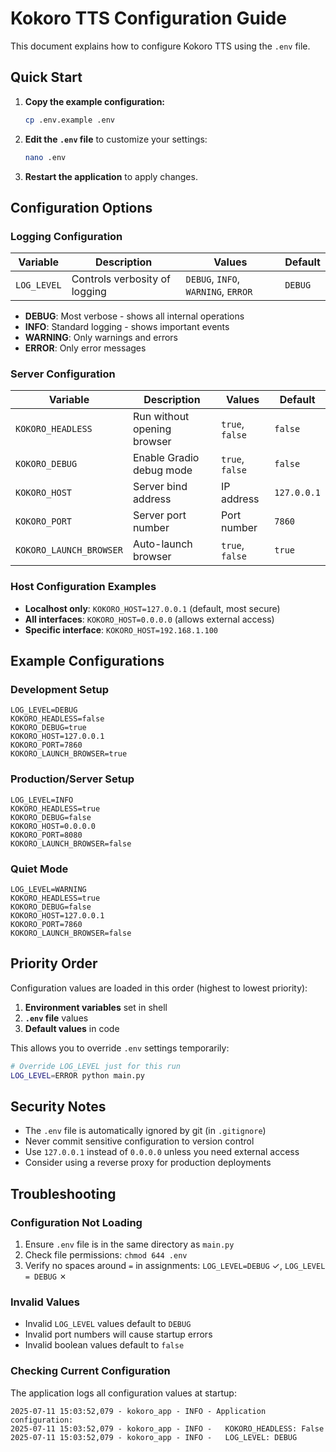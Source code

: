 # Kokoro TTS Configuration Guide

This document explains how to configure Kokoro TTS using the `.env` file.

## Quick Start

1. **Copy the example configuration:**
   ```bash
   cp .env.example .env
   ```

2. **Edit the `.env` file** to customize your settings:
   ```bash
   nano .env
   ```

3. **Restart the application** to apply changes.

## Configuration Options

### Logging Configuration

| Variable | Description | Values | Default |
|----------|-------------|---------|---------|
| `LOG_LEVEL` | Controls verbosity of logging | `DEBUG`, `INFO`, `WARNING`, `ERROR` | `DEBUG` |

- **DEBUG**: Most verbose - shows all internal operations
- **INFO**: Standard logging - shows important events
- **WARNING**: Only warnings and errors
- **ERROR**: Only error messages

### Server Configuration

| Variable | Description | Values | Default |
|----------|-------------|---------|---------|
| `KOKORO_HEADLESS` | Run without opening browser | `true`, `false` | `false` |
| `KOKORO_DEBUG` | Enable Gradio debug mode | `true`, `false` | `false` |
| `KOKORO_HOST` | Server bind address | IP address | `127.0.0.1` |
| `KOKORO_PORT` | Server port number | Port number | `7860` |
| `KOKORO_LAUNCH_BROWSER` | Auto-launch browser | `true`, `false` | `true` |

### Host Configuration Examples

- **Localhost only**: `KOKORO_HOST=127.0.0.1` (default, most secure)
- **All interfaces**: `KOKORO_HOST=0.0.0.0` (allows external access)
- **Specific interface**: `KOKORO_HOST=192.168.1.100`

## Example Configurations

### Development Setup
```env
LOG_LEVEL=DEBUG
KOKORO_HEADLESS=false
KOKORO_DEBUG=true
KOKORO_HOST=127.0.0.1
KOKORO_PORT=7860
KOKORO_LAUNCH_BROWSER=true
```

### Production/Server Setup
```env
LOG_LEVEL=INFO
KOKORO_HEADLESS=true
KOKORO_DEBUG=false
KOKORO_HOST=0.0.0.0
KOKORO_PORT=8080
KOKORO_LAUNCH_BROWSER=false
```

### Quiet Mode
```env
LOG_LEVEL=WARNING
KOKORO_HEADLESS=true
KOKORO_DEBUG=false
KOKORO_HOST=127.0.0.1
KOKORO_PORT=7860
KOKORO_LAUNCH_BROWSER=false
```

## Priority Order

Configuration values are loaded in this order (highest to lowest priority):

1. **Environment variables** set in shell
2. **`.env` file** values
3. **Default values** in code

This allows you to override `.env` settings temporarily:

```bash
# Override LOG_LEVEL just for this run
LOG_LEVEL=ERROR python main.py
```

## Security Notes

- The `.env` file is automatically ignored by git (in `.gitignore`)
- Never commit sensitive configuration to version control
- Use `127.0.0.1` instead of `0.0.0.0` unless you need external access
- Consider using a reverse proxy for production deployments

## Troubleshooting

### Configuration Not Loading
1. Ensure `.env` file is in the same directory as `main.py`
2. Check file permissions: `chmod 644 .env`
3. Verify no spaces around `=` in assignments: `LOG_LEVEL=DEBUG` ✓, `LOG_LEVEL = DEBUG` ✗

### Invalid Values
- Invalid `LOG_LEVEL` values default to `DEBUG`
- Invalid port numbers will cause startup errors
- Invalid boolean values default to `false`

### Checking Current Configuration
The application logs all configuration values at startup:
```
2025-07-11 15:03:52,079 - kokoro_app - INFO - Application configuration:
2025-07-11 15:03:52,079 - kokoro_app - INFO -   KOKORO_HEADLESS: False
2025-07-11 15:03:52,079 - kokoro_app - INFO -   LOG_LEVEL: DEBUG
```